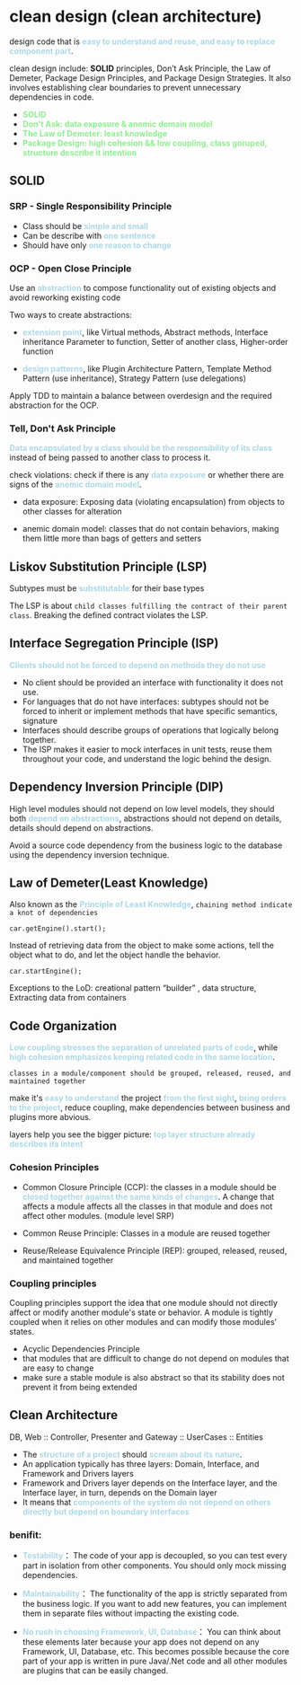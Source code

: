 # clean design (clean architecture)
design code that is <blue>easy to understand and reuse, and easy to replace component part</blue>.

clean design include: **SOLID** principles, Don’t Ask Principle, the Law of Demeter, Package Design Principles, and Package Design Strategies. It also involves establishing clear boundaries to prevent unnecessary dependencies in code.

- <hint>SOLID</hint>
- <hint>Don't Ask: data exposure & anemic domain model</hint>
- <hint>The Law of Demeter: least knowledge</hint>
- <hint>Package Design: high cohesion && low coupling, class goruped, structure describe it intention</hint>
  
## SOLID

### SRP - Single Responsibility Principle
- Class should be <blue>simple and small</blue>
- Can be describe with <blue>one sentence</blue>
- Should have only <blue>one reason to change</blue>

### OCP - Open Close Principle
Use an <blue>abstraction</blue> to compose functionality out of existing objects and avoid reworking existing code

Two ways to create abstractions:
* <blue>extension point</blue>, like
    Virtual methods, Abstract methods, Interface inheritance
    Parameter to function, Setter of another class, Higher-order function

* <blue>design patterns</blue>, like
    Plugin Architecture Pattern,
    Template Method Pattern (use inheritance),
    Strategy Pattern (use delegations)

Apply TDD to maintain a balance between overdesign and the required abstraction for the OCP.

### Tell, Don't Ask Principle
<blue>Data encapsulated by a class should be the responsibility of its class</blue> instead of being passed to another class to process it.

check violations: check if there is any <blue>data exposure</blue> or whether there are signs of the <blue>anemic domain model</blue>.

- data exposure: Exposing data (violating encapsulation) from objects to other classes for alteration

- anemic domain model: classes that do not contain behaviors, making them little more than bags of getters and setters

## Liskov Substitution Principle (LSP)
Subtypes must be <blue>substitutable</blue> for their base types

The LSP is about ```child classes fulfilling the contract of their parent class```. Breaking the defined contract violates the LSP.

## Interface Segregation Principle (ISP)
<blue>Clients should not be forced to depend on methods they do not use</blue>

- No client should be provided an interface with functionality it does not use.
- For languages that do not have interfaces: subtypes should not be forced to inherit or implement methods that have specific semantics, signature
- Interfaces should describe groups of operations that logically belong together.
- The ISP makes it easier to mock interfaces in unit tests, reuse them throughout your code, and understand the logic behind the design.

## Dependency Inversion Principle (DIP)
High level modules should not depend on low level models, they should both <blue>depend on abstractions</blue>, abstractions should not depend on details, details should depend on abstractions.

Avoid a source code dependency from the business logic to the database using the dependency inversion technique.

## Law of Demeter(Least Knowledge)
Also known as the <blue>Principle of Least Knowledge</blue>, ```chaining method indicate a knot of dependencies```

```
car.getEngine().start();
```
Instead of retrieving data from the object to make some actions, tell the object what to do, and let the object handle the behavior.

```
car.startEngine();
```

Exceptions to the LoD: creational pattern “builder” , data structure,  Extracting data from containers

## Code Organization
 
 <blue>Low coupling stresses the separation of unrelated parts of code</blue>, while <blue>high cohesion emphasizes keeping related code in the same location</blue>.

    classes in a module/component should be grouped, released, reused, and maintained together
    
make it's <blue>easy to understand</blue> the project <blue>from the first sight</blue>, <blue>bring orders to the project</blue>, reduce coupling, make dependencies between business and plugins more abvious.

layers help you see the bigger picture: <blue>top layer structure already describes its intent</blue>


### Cohesion Principles

- Common Closure Principle (CCP):
 the classes in a module should be <blue>closed together against the same kinds of changes</blue>.
 A change that affects a module affects all the classes in that module and does not affect other modules. (module level SRP)

- Common Reuse Principle:  Classes in a module are reused together
- Reuse/Release Equivalence Principle (REP): grouped, released, reused, and maintained together

###  Coupling principles 
 Coupling principles support the idea that one module should not directly affect or modify another module's state or behavior. A module is tightly coupled when it relies on other modules and can modify those modules’ states.

- Acyclic Dependencies Principle
- that modules that are difficult to change do not depend on modules that are easy to change
- make sure a stable module is also abstract so that its stability does not prevent it from being extended

## Clean Architecture
DB, Web :: Controller, Presenter and Gateway :: UserCases :: Entities

- The <blue>structure of a project</blue> should <blue>scream about its nature</blue>.
- An application typically has three layers: Domain, Interface, and Framework and Drivers layers
- Framework and Drivers layer depends on the Interface layer, and the Interface layer, in turn, depends on the Domain layer
- It means that <blue>components of the system do not depend on others directly but depend on boundary interfaces</blue>

### benifit:
 - <blue>Testability</blue>：
    The code of your app is decoupled, so you can test every part in isolation from other components. You should only mock missing dependencies.

- <blue>Maintainability</blue>：
    The functionality of the app is strictly separated from the business logic. If you want to add new features, you can implement them in separate files without impacting the existing code.

- <blue>No rush in choosing Framework, UI, Database</blue>：
    You can think about these elements later because your app does not depend on any Framework, UI, Database, etc. This becomes possible because the core part of your app is written in pure Java/.Net code and all other modules are plugins that can be easily changed.



<style>
blue {
  color: lightblue;
  font-weight: bold;
}


hint {
  color: lightgreen;
  font-weight: bold;
}
</style>